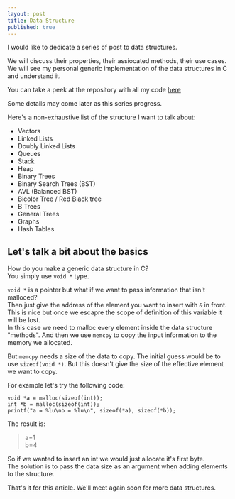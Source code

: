```yaml
---
layout: post
title: Data Structure
published: true
---
```

I would like to dedicate a series of post to data structures. 

We will discuss their properties, their assiocated methods, their use cases. We will see my personal generic implementation of the data structures in C and understand it.

You can take a peek at the repository with all my code [here](https://github.com/liryc116/algoc)

Some details may come later as this series progress.

Here's a non-exhaustive list of the structure I want to talk about:

 - Vectors
 - Linked Lists
 - Doubly Linked Lists
 - Queues
 - Stack
 - Heap
 - Binary Trees
 - Binary Search Trees (BST)
 - AVL (Balanced BST)
 - Bicolor Tree / Red Black tree
 - B Trees
 - General Trees
 - Graphs
 - Hash Tables

## Let's talk a bit about the basics

How do you make a generic data structure in C?  
You simply use `void *` type.
 
`void *` is a pointer but what if we want to pass information that isn't malloced?  
Then just give the address of the element you want to insert with `&` in front.  
This is nice but once we escapre the scope of definition of this variable it will be lost.  
In this case we need to malloc every element inside the data structure "methods". And then we use `memcpy` to copy the input information to the memory we allocated. 
 
But `memcpy` needs a size of the data to copy. 
The initial guess would be to use `sizeof(void *)`.
But this doesn't give the size of the effective element we want to copy.

For example let's try the following code:

```  
void *a = malloc(sizeof(int));
int *b = malloc(sizeof(int));
printf("a = %lu\nb = %lu\n", sizeof(*a), sizeof(*b));  
```

The result is:
>a=1  
b=4

So if we wanted to insert an int we would just allocate it's first byte.  
The solution is to pass the data size as an argument when adding elements to the structure.

That's it for this article. We'll meet again soon for more data structures.